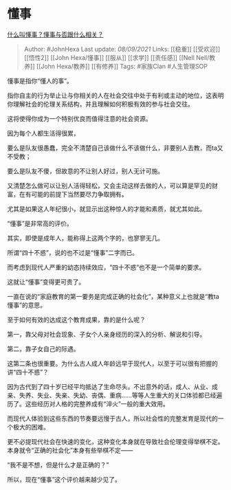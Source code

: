 # 懂事
[什么叫懂事？懂事与否跟什么相关？](https://www.zhihu.com/question/22360976/answer/2106822832)

> Author: #JohnHexa 
Last update: *08/09/2021* 
Links: [[稳重]] [[受欢迎]] [[悟性2]] [[John Hexa/懂事]] [[服从]] [[求学]] [[责任感]] [[Nell Nell/教养]] [[John Hexa/教养]] [[有修养]]
Tags:  #家族Clan #人生管理SOP 
  
懂事是指你“懂人的事”。

指你自主的行为举止让与你相关的人在社会交往中处于有利或主动的地位，这表明你理解社会的伦理关系结构，并且理解如何积极有效的参与社会交往。

这将使得你成为一个特别优良而值得注意的社会资源。

因为每个人都生活得很累，

要么是队友很愚蠢，完全不清楚自己该做什么不该做什么，非要别人去教，而ta又不受教；

要么是队友不傻，但故意的不让别人好过，别人无计可施。

又清楚怎么做可以让别人活得轻松，又会主动这样去做的人，可以算是罕见的财富，在有可能的前提下当然要尽力争取拥有。

尤其是如果这人年纪很小，就显示出这种惊人的才能和素质，就尤其如此。

“懂事”是非常高的评价。

其实，即使是成年人，能称得上这两个字的，也寥寥无几。

所谓“四十不惑”，说的也不过是“懂事”二字而已。

而考虑到现代人严重的幼态持续效应，“四十不惑”也不是一个简单的要求。

这就让“懂事”变得更可贵了。

一直在说的“家庭教育的第一要务是完成正确的社会化”，某种意义上也就是“教ta懂事”的意思。

至于如何有效的达成这个教育成果，靠的是什么呢？

第一，靠父母对社会现象、子女个人亲身经历的深入的分析、解说和引导。

第二，靠子女自己的际遇。

这第二条也很重要。为什么古人成人年龄远早于现代人，以至于可以很有把握的讲“四十不惑”？

因为古代到了四十岁已经平均抵达了生命尽头。不出意外的话，成人、从业、成亲、失养、失业、失亲、失幼、丧偶、重病……等等人生重大的关口体验都已经遍历了。这些经历对人格的完整养成有“淬火”一般的重大效用。

而现代人体验到这些东西的节奏要远慢于古人，所以社会性的完整发育是现代的一个极大的困难。

更不必提现代社会在快速的变化，这种变化本身就在导致社会伦理变得举棋不定。本身就令“正确的社会化”本身有些举棋不定——

“我不是不想，但是什么才是正确的？”

所以，现在“懂事”这个评价越来越少见了。